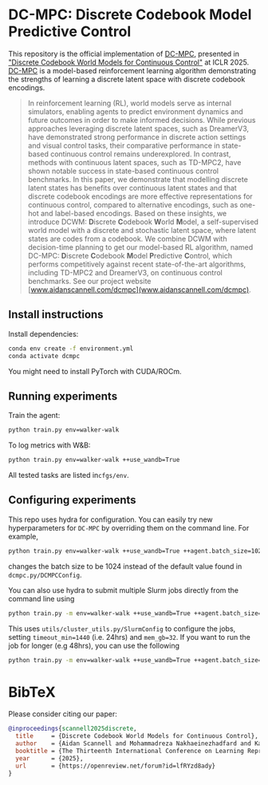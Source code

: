 # DC-MPC: Discrete Codebook Model Predictive Control
This repository is the official implementation of [DC-MPC](https://www.aidanscannell.com/dcmpc), 
presented in ["Discrete Codebook World Models for Continuous Control"](https://openreview.net/forum?id=lfRYzd8ady) at ICLR 2025.
[DC-MPC](https://www.aidanscannell.com/dcmpc) is a model-based reinforcement learning algorithm demonstrating the 
strengths of learning a discrete latent space with discrete codebook encodings.

> In reinforcement learning (RL), world models serve as internal simulators, enabling agents to predict environment dynamics and future outcomes in order to make informed decisions. While previous approaches leveraging discrete latent spaces, such as DreamerV3, have demonstrated strong performance in discrete action settings and visual control tasks, their comparative performance in state-based continuous control remains underexplored. In contrast, methods with continuous latent spaces, such as TD-MPC2, have shown notable success in state-based continuous control benchmarks. In this paper, we demonstrate that modelling discrete latent states has benefits over continuous latent states and that discrete codebook encodings are more effective representations for continuous control, compared to alternative encodings, such as one-hot and label-based encodings. Based on these insights, we introduce DCWM: **D**iscrete **C**odebook **W**orld **M**odel, a self-supervised world model with a discrete and stochastic latent space, where latent states are codes from a codebook. We combine DCWM with decision-time planning to get our model-based RL algorithm, named DC-MPC: **D**iscrete **C**odebook **M**odel **P**redictive **C**ontrol, which performs competitively against recent state-of-the-art algorithms, including TD-MPC2 and DreamerV3, on continuous control benchmarks. See our project website [www.aidanscannell.com/dcmpc](www.aidanscannell.com/dcmpc).


## Install instructions
Install dependencies:
```sh
conda env create -f environment.yml
conda activate dcmpc
```
You might need to install PyTorch with CUDA/ROCm.

## Running experiments
Train the agent:
``` sh
python train.py env=walker-walk
```
To log metrics with W&B:
``` sh
python train.py env=walker-walk ++use_wandb=True
```
All tested tasks are listed in`cfgs/env`.

## Configuring experiments
This repo uses hydra for configuration.
You can easily try new hyperparameters for `DC-MPC` by overriding them on the command line. For example,
``` sh
python train.py env=walker-walk ++use_wandb=True ++agent.batch_size=1024
```
changes the batch size to be 1024 instead of the default value found in `dcmpc.py/DCMPCConfig`.

You can also use hydra to submit multiple Slurm jobs directly from the command line using
``` sh
python train.py -m env=walker-walk ++use_wandb=True ++agent.batch_size=256,512 ++agent.lr=1e-4,1e-4
```
This uses `utils/cluster_utils.py/SlurmConfig` to configure the jobs, setting `timeout_min=1440` (i.e. 24hrs) and `mem_gb=32`.
If you want to run the job for longer (e.g 48hrs), you can use the following
``` sh
python train.py -m env=walker-walk ++use_wandb=True ++agent.batch_size=256,512 ++agent.lr=1e-4,1e-4 ++hydra.launcher.timeout_min=2880
```

# BibTeX
Please consider citing our paper:
``` bibtex
@inproceedings{scannell2025discrete,
  title     = {Discrete Codebook World Models for Continuous Control},
  author    = {Aidan Scannell and Mohammadreza Nakhaeinezhadfard and Kalle Kujanp{\"a}{\"a} and Yi Zhao and Kevin Sebastian Luck and Arno Solin and Joni Pajarinen},
  booktitle = {The Thirteenth International Conference on Learning Representations},
  year      = {2025},
  url       = {https://openreview.net/forum?id=lfRYzd8ady}
}
```
